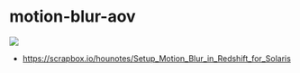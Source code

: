# motion-blur-aov
![](https://i.gyazo.com/040dca27f48fdb5fcea882156bc24830.png)  
- https://scrapbox.io/hounotes/Setup_Motion_Blur_in_Redshift_for_Solaris